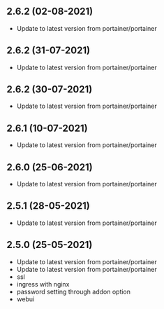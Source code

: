 
## 2.6.2 (02-08-2021)
- Update to latest version from portainer/portainer

## 2.6.2 (31-07-2021)
- Update to latest version from portainer/portainer

## 2.6.2 (30-07-2021)
- Update to latest version from portainer/portainer

## 2.6.1 (10-07-2021)
- Update to latest version from portainer/portainer

## 2.6.0 (25-06-2021)
- Update to latest version from portainer/portainer

## 2.5.1 (28-05-2021)
- Update to latest version from portainer/portainer

## 2.5.0 (25-05-2021)
- Update to latest version from portainer/portainer
- Update to latest version from portainer/portainer
- ssl
- ingress with nginx 
- password setting through addon option
- webui

